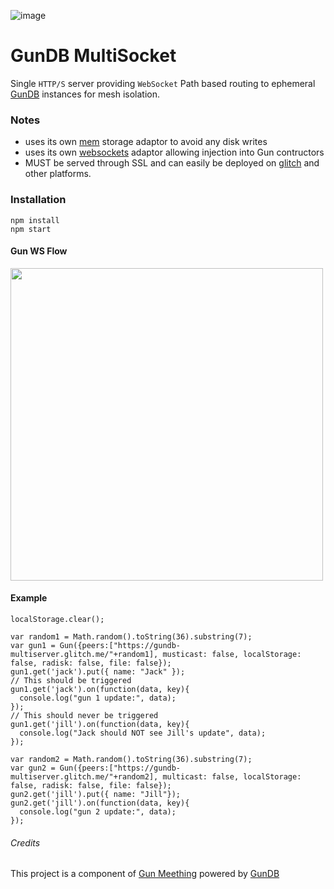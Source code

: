 ![image](https://user-images.githubusercontent.com/1423657/79577881-b6ae2480-80c5-11ea-925c-8d69c2168613.png)

# GunDB MultiSocket
Single `HTTP/S` server providing `WebSocket` Path based routing to ephemeral [GunDB](https://gun.eco) instances for mesh isolation.

### Notes
* uses its own [mem](https://github.com/meething/gundb-multisocket/blob/master/mem.js) storage adaptor to avoid any disk writes
* uses its own [websockets](https://github.com/meething/gundb-multisocket/blob/master/gun-ws.js) adaptor allowing injection into Gun contructors
* MUST be served through SSL and can easily be deployed on [glitch](https://glitch.com/~gundb-multiserver) and other platforms.

### Installation
```
npm install
npm start
```

#### Gun WS Flow

<img src="https://user-images.githubusercontent.com/1423657/79556065-d4b55e00-80a0-11ea-8a6a-b85aa0c90cf0.png" width=500/>

#### Example
```
localStorage.clear();

var random1 = Math.random().toString(36).substring(7);
var gun1 = Gun({peers:["https://gundb-multiserver.glitch.me/"+random1], musticast: false, localStorage: false, radisk: false, file: false});
gun1.get('jack').put({ name: "Jack" });
// This should be triggered
gun1.get('jack').on(function(data, key){
  console.log("gun 1 update:", data);
});
// This should never be triggered
gun1.get('jill').on(function(data, key){
  console.log("Jack should NOT see Jill's update", data);
});

var random2 = Math.random().toString(36).substring(7);
var gun2 = Gun({peers:["https://gundb-multiserver.glitch.me/"+random2], multicast: false, localStorage: false, radisk: false, file: false});
gun2.get('jill').put({ name: "Jill"});
gun2.get('jill').on(function(data, key){
  console.log("gun 2 update:", data);
});
```

###### Credits
This project is a component of [Gun Meething](https://github.com/meething/webrtc-gun) powered by [GunDB](https://gun.eco)


